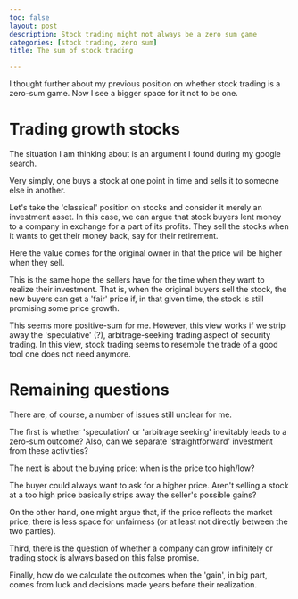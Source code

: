 ```yaml
---
toc: false
layout: post
description: Stock trading might not always be a zero sum game
categories: [stock trading, zero sum]
title: The sum of stock trading

---
```

I thought further about my previous position on whether stock trading is a zero-sum game. Now I see a bigger space for it not to be one.

# Trading growth stocks

The situation I am thinking about is an argument I found during my google search.

Very simply, one buys a stock at one point in time and sells it to someone else in another.

Let's take the 'classical' position on stocks and consider it merely an investment asset. In this case, we can argue that stock buyers lent money to a company in exchange for a part of its profits. They sell the stocks when it wants to get their money back, say for their retirement.

Here the value comes for the original owner in that the price will be higher when they sell.

This is the same hope the sellers have for the time when they want to realize their investment. That is, when the original buyers sell the stock, the new buyers can get a 'fair' price if, in that given time, the stock is still promising some price growth.

This seems more positive-sum for me. However, this view works if we strip away the 'speculative' (?), arbitrage-seeking trading aspect of security trading. In this view, stock trading seems to resemble the trade of a good tool one does not need anymore.

# Remaining questions

There are, of course, a number of issues still unclear for me.

The first is whether 'speculation' or 'arbitrage seeking' inevitably leads to a zero-sum outcome? Also, can we separate 'straightforward' investment from these activities?

The next is about the buying price: when is the price too high/low?

The buyer could always want to ask for a higher price. Aren't selling a stock at a too high price basically strips away the seller's possible gains?  

On the other hand, one might argue that, if the price reflects the market price, there is less space for unfairness (or at least not directly between the two parties).

Third, there is the question of whether a company can grow infinitely or trading stock is always based on this false promise. 

Finally, how do we calculate the outcomes when the 'gain', in big part, comes from luck and decisions made years before their realization.
